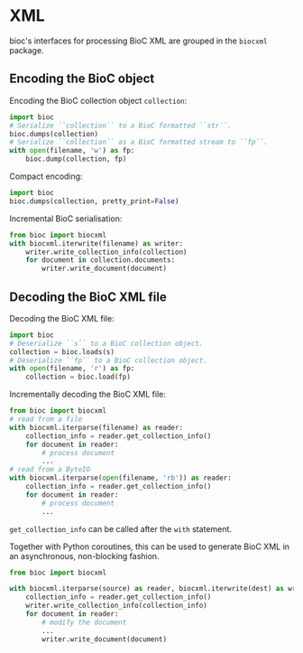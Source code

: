 # XML

bioc's interfaces for processing BioC XML are grouped in the `biocxml` package.

## Encoding the BioC object

Encoding the BioC collection object `collection`:

```python
import bioc
# Serialize ``collection`` to a BioC formatted ``str``.
bioc.dumps(collection)
# Serialize ``collection`` as a BioC formatted stream to ``fp``.
with open(filename, 'w') as fp:
    bioc.dump(collection, fp)
```

Compact encoding:

```python
import bioc
bioc.dumps(collection, pretty_print=False)
```

Incremental BioC serialisation:

```python
from bioc import biocxml
with biocxml.iterwrite(filename) as writer:
    writer.write_collection_info(collection)
    for document in collection.documents:
        writer.write_document(document)
```

## Decoding the BioC XML file

Decoding the BioC XML file:

```python
import bioc
# Deserialize ``s`` to a BioC collection object.
collection = bioc.loads(s)
# Deserialize ``fp`` to a BioC collection object.
with open(filename, 'r') as fp:
    collection = bioc.load(fp)
```

Incrementally decoding the BioC XML file:

```python
from bioc import biocxml
# read from a file
with biocxml.iterparse(filename) as reader:
    collection_info = reader.get_collection_info()
    for document in reader:
        # process document
        ...
# read from a ByteIO
with biocxml.iterparse(open(filename, 'rb')) as reader:
    collection_info = reader.get_collection_info()
    for document in reader:
        # process document
        ...
```

`get_collection_info` can be called after the `with` statement.

Together with Python coroutines, this can be used to generate BioC XML
in an asynchronous, non-blocking fashion.

```python
from bioc import biocxml

with biocxml.iterparse(source) as reader, biocxml.iterwrite(dest) as writer:
    collection_info = reader.get_collection_info()
    writer.write_collection_info(collection_info)
    for document in reader:
        # modify the document
        ...
        writer.write_document(document)
```